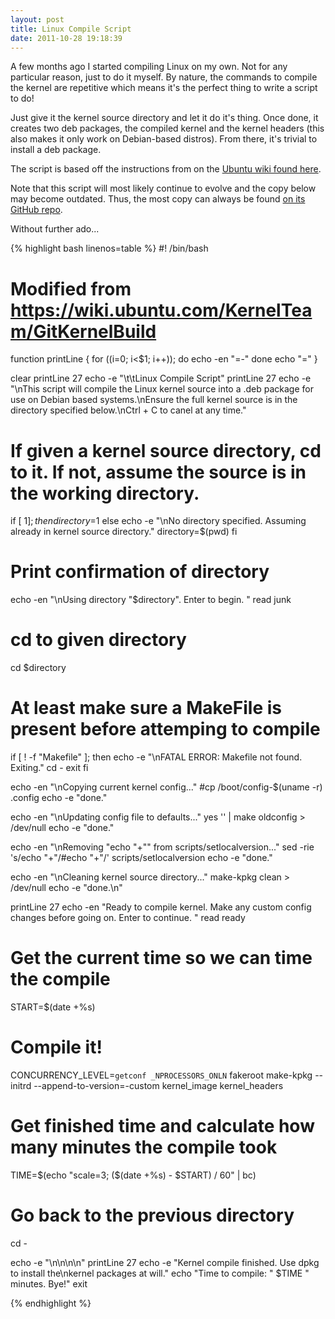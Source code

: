 ```yaml
---
layout: post
title: Linux Compile Script
date: 2011-10-28 19:18:39
---
```


A few months ago I started compiling Linux on my own. Not for any particular reason, just to do it myself. By nature, the commands to compile the kernel are repetitive which means it's the perfect thing to write a script to do!

Just give it the kernel source directory and let it do it's thing. Once done, it creates two deb packages, the compiled kernel and the kernel headers (this also makes it only work on Debian-based distros). From there, it's trivial to install a deb package.

The script is based off the instructions from on the <a href="https://wiki.ubuntu.com/KernelTeam/GitKernelBuild">Ubuntu wiki found here</a>.

Note that this script will most likely continue to evolve and the copy below may become outdated. Thus, the most copy can always be found <a href="https://github.com/shanet/Linux-Compile-Script/blob/master/compile.sh">on its GitHub repo</a>.

Without further ado...

<!--more-->

{% highlight bash linenos=table %}
#! /bin/bash
# Modified from https://wiki.ubuntu.com/KernelTeam/GitKernelBuild

function printLine {
   for ((i=0; i<$1; i++)); do
      echo -en "=-"
   done
   echo "="
}


clear
printLine 27
echo -e "\t\tLinux Compile Script"
printLine 27
echo -e "\nThis script will compile the Linux kernel source into a .deb package for use on Debian based systems.\nEnsure the full kernel source is in the directory specified below.\nCtrl + C to canel at any time."

# If given a kernel source directory, cd to it. If not, assume the source is in the working directory.
if [ $1 ]; then
   directory=$1
else
   echo -e "\nNo directory specified. Assuming already in kernel source directory."
   directory=$(pwd)
fi

# Print confirmation of directory
echo -en "\nUsing directory \"$directory\". Enter to begin. "
read junk

# cd to given directory
cd $directory

# At least make sure a MakeFile is present before attemping to compile
if [ ! -f "Makefile" ]; then
   echo -e "\nFATAL ERROR: Makefile not found. Exiting."
   cd -
   exit
fi

echo -en "\nCopying current kernel config..."
#cp /boot/config-$(uname -r) .config
echo -e "done."

echo -en "\nUpdating config file to defaults..."
yes '' | make oldconfig > /dev/null
echo -e "done."

echo -en "\nRemoving \"echo \"+\"\" from scripts/setlocalversion..."
sed -rie 's/echo "\+"/#echo "\+"/' scripts/setlocalversion
echo -e "done."

echo -en "\nCleaning kernel source directory..."
make-kpkg clean > /dev/null
echo -e "done.\n"

printLine 27
echo -en "Ready to compile kernel. Make any custom config changes before going on. Enter to continue. "
read ready

# Get the current time so we can time the compile
START=$(date +%s)

# Compile it!
CONCURRENCY_LEVEL=`getconf _NPROCESSORS_ONLN` fakeroot make-kpkg --initrd --append-to-version=-custom kernel_image kernel_headers

# Get finished time and calculate how many minutes the compile took
TIME=$(echo "scale=3;  ($(date +%s) - $START) / 60" | bc)

# Go back to the previous directory
cd -

echo -e "\n\n\n\n"
printLine 27
echo -e "Kernel compile finished. Use dpkg to install the\nkernel packages at will."
echo "Time to compile: " $TIME " minutes. Bye!"
exit


{% endhighlight %}

